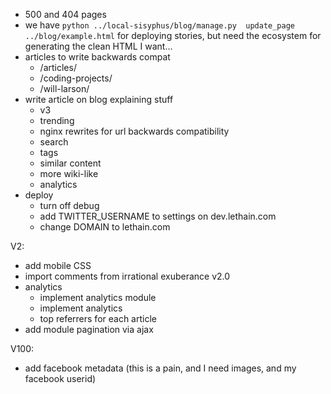 
* 500 and 404 pages
* we have ``python ../local-sisyphus/blog/manage.py  update_page ../blog/example.html``
    for deploying stories, but need the ecosystem for generating the clean HTML I want...
* articles to write backwards compat
  * /articles/
  * /coding-projects/
  * /will-larson/
* write article on blog explaining stuff
    * v3
    * trending
    * nginx rewrites for url backwards compatibility
    * search
    * tags
    * similar content
    * more wiki-like
    * analytics
* deploy
    * turn off debug
    * add TWITTER_USERNAME to settings on dev.lethain.com
    * change DOMAIN to lethain.com

V2:

* add mobile CSS
* import comments from irrational exuberance v2.0
* analytics
  * implement analytics module
  * implement analytics
  * top referrers for each article
* add module pagination via ajax

V100:
* add facebook metadata (this is a pain, and I need images, and my facebook userid)